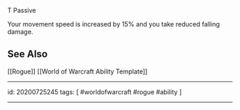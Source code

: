 
T Passive

Your movement speed is increased by 15% and you take reduced falling damage.

## See Also
[[Rogue]]
[[World of Warcraft Ability Template]]

---

id: 20200725245
tags: [ #worldofwarcraft #rogue #ability ]

---